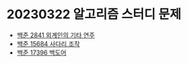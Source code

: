 # 20230322 알고리즘 스터디 문제

- [백준 2841 외계인의 기타 연주](https://www.acmicpc.net/problem/2841)
- [백준 15684 사다리 조작](https://www.acmicpc.net/problem/15684)
- [백준 17396 백도어](https://www.acmicpc.net/problem/17396)
